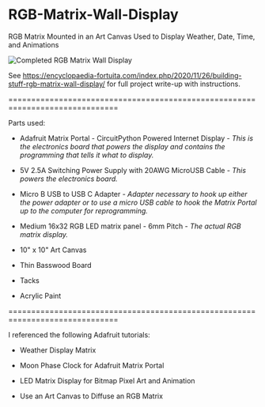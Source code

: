 # RGB-Matrix-Wall-Display
RGB Matrix Mounted in an Art Canvas Used to Display Weather, Date, Time, and Animations

![Completed RGB Matrix Wall Display](https://i0.wp.com/encyclopaedia-fortuita.com/wp-content/uploads/2020/11/P1010128.jpg?resize=788%2C522&ssl=1)

See https://encyclopaedia-fortuita.com/index.php/2020/11/26/building-stuff-rgb-matrix-wall-display/ for full project write-up with instructions.

==============================================================================

Parts used:

* Adafruit Matrix Portal - CircuitPython Powered Internet Display - *This is the electronics board that powers the display and contains the programming that tells it what to display.*

* 5V 2.5A Switching Power Supply with 20AWG MicroUSB Cable - *This powers the electronics board.*

* Micro B USB to USB C Adapter - *Adapter necessary to hook up either the power adapter or to use a micro USB cable to hook the Matrix Portal up to the computer for reprogramming.*

* Medium 16x32 RGB LED matrix panel - 6mm Pitch - *The actual RGB matrix display.*

* 10" x 10" Art Canvas

* Thin Basswood Board

* Tacks

* Acrylic Paint

==============================================================================

I referenced the following Adafruit tutorials:

* Weather Display Matrix

* Moon Phase Clock for Adafruit Matrix Portal

* LED Matrix Display for Bitmap Pixel Art and Animation

* Use an Art Canvas to Diffuse an RGB Matrix

